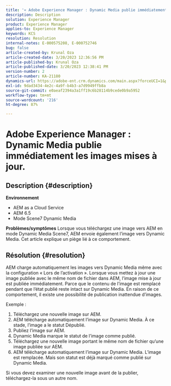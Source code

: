 ```yaml
---
title: '« Adobe Experience Manager : Dynamic Media publie immédiatement les images mises à jour. »'
description: Description
solution: Experience Manager
product: Experience Manager
applies-to: Experience Manager
keywords: KCS
resolution: Resolution
internal-notes: E-000575208, E-000752746
bug: false
article-created-by: Krunal Oza
article-created-date: 3/20/2023 12:36:56 PM
article-published-by: Krunal Oza
article-published-date: 3/20/2023 12:38:41 PM
version-number: 2
article-number: KA-21180
dynamics-url: https://adobe-ent.crm.dynamics.com/main.aspx?forceUCI=1&pagetype=entityrecord&etn=knowledgearticle&id=db67d6e5-1bc7-ed11-b597-6045bd006239
exl-id: 9dad3434-4e2c-4a9f-b4b3-a7d9949ffb8a
source-git-commit: e0aeaf2394a3a1ff19c6b28114b9cede0b9a5952
workflow-type: tm+mt
source-wordcount: '216'
ht-degree: 87%

---
```


# Adobe Experience Manager : Dynamic Media publie immédiatement les images mises à jour.

## Description {#description}

<b>Environnement</b>
- AEM as a Cloud Service
- AEM 6.5
- Mode Scene7 Dynamic Media



<b>Problèmes/symptômes</b>
Lorsque vous téléchargez une image vers AEM en mode Dynamic Media Scene7, AEM envoie également l’image vers Dynamic Media.
Cet article explique un piège lié à ce comportement.


## Résolution {#resolution}


AEM charge automatiquement les images vers Dynamic Media même avec la configuration « Lors de l’activation ». Lorsque vous mettez à jour une image publiée avec le même nom de fichier dans AEM, l’image mise à jour est publiée immédiatement.
Parce que le contenu de l’image est remplacé pendant que l’état publié reste intact sur Dynamic Media.
En raison de ce comportement, il existe une possibilité de publication inattendue d’images.

Exemple :
1. Téléchargez une nouvelle image sur AEM.
2. AEM télécharge automatiquement l’image sur Dynamic Media. À ce stade, l’image a le statut Dépublié.
3. Publiez l’image sur AEM.
4. Dynamic Media marque le statut de l’image comme publié.
5. Téléchargez une nouvelle image portant le même nom de fichier qu’une image publiée sur AEM.
6. AEM télécharge automatiquement l’image sur Dynamic Media. L’image est remplacée. Mais son statut est déjà marqué comme publié sur Dynamic Media.

Si vous devez examiner une nouvelle image avant de la publier, téléchargez-la sous un autre nom.
